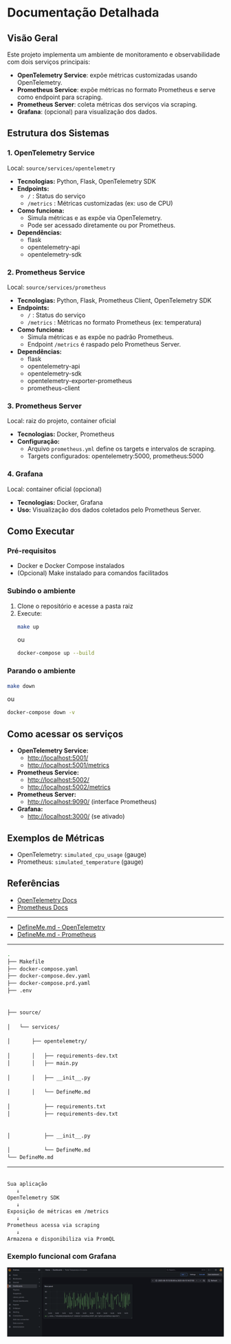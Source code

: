 # Documentação Detalhada

## Visão Geral

Este projeto implementa um ambiente de monitoramento e observabilidade com dois serviços principais:

- **OpenTelemetry Service**: expõe métricas customizadas usando OpenTelemetry.
- **Prometheus Service**: expõe métricas no formato Prometheus e serve como endpoint para scraping.
- **Prometheus Server**: coleta métricas dos serviços via scraping.
- **Grafana**: (opcional) para visualização dos dados.

## Estrutura dos Sistemas

### 1. OpenTelemetry Service
Local: `source/services/opentelemetry`

- **Tecnologias:** Python, Flask, OpenTelemetry SDK
- **Endpoints:**
   - `/` : Status do serviço
   - `/metrics` : Métricas customizadas (ex: uso de CPU)
- **Como funciona:**
   - Simula métricas e as expõe via OpenTelemetry.
   - Pode ser acessado diretamente ou por Prometheus.
- **Dependências:**
   - flask
   - opentelemetry-api
   - opentelemetry-sdk

### 2. Prometheus Service
Local: `source/services/prometheus`

- **Tecnologias:** Python, Flask, Prometheus Client, OpenTelemetry SDK
- **Endpoints:**
   - `/` : Status do serviço
   - `/metrics` : Métricas no formato Prometheus (ex: temperatura)
- **Como funciona:**
   - Simula métricas e as expõe no padrão Prometheus.
   - Endpoint `/metrics` é raspado pelo Prometheus Server.
- **Dependências:**
   - flask
   - opentelemetry-api
   - opentelemetry-sdk
   - opentelemetry-exporter-prometheus
   - prometheus-client

### 3. Prometheus Server
Local: raiz do projeto, container oficial

- **Tecnologias:** Docker, Prometheus
- **Configuração:**
   - Arquivo `prometheus.yml` define os targets e intervalos de scraping.
   - Targets configurados: opentelemetry:5000, prometheus:5000

### 4. Grafana
Local: container oficial (opcional)

- **Tecnologias:** Docker, Grafana
- **Uso:** Visualização dos dados coletados pelo Prometheus Server.

## Como Executar

### Pré-requisitos
- Docker e Docker Compose instalados
- (Opcional) Make instalado para comandos facilitados

### Subindo o ambiente

1. Clone o repositório e acesse a pasta raiz
2. Execute:
   ```bash
   make up
   ```
   ou
   ```bash
   docker-compose up --build
   ```

### Parando o ambiente
```bash
make down
```
ou
```bash
docker-compose down -v
```

## Como acessar os serviços

- **OpenTelemetry Service:**
   - [http://localhost:5001/](http://localhost:5001/)
   - [http://localhost:5001/metrics](http://localhost:5001/metrics)
- **Prometheus Service:**
   - [http://localhost:5002/](http://localhost:5002/)
   - [http://localhost:5002/metrics](http://localhost:5002/metrics)
- **Prometheus Server:**
   - [http://localhost:9090/](http://localhost:9090/) (interface Prometheus)
- **Grafana:**
   - [http://localhost:3000/](http://localhost:3000/) (se ativado)

## Exemplos de Métricas

- OpenTelemetry: `simulated_cpu_usage` (gauge)
- Prometheus: `simulated_temperature` (gauge)

## Referências

- [OpenTelemetry Docs](https://opentelemetry.io/)
- [Prometheus Docs](https://prometheus.io/docs/)

---

- [DefineMe.md - OpenTelemetry](source/services/opentelemetry/DefineMe.md)
- [DefineMe.md - Prometheus](source/services/prometheus/DefineMe.md)

---
```bash
.
├── Makefile
├── docker-compose.yaml
├── docker-compose.dev.yaml
├── docker-compose.prd.yaml
├── .env


├── source/

│   └── services/

│       ├── opentelemetry/

│       │   ├── requirements-dev.txt
│       │   ├── main.py

│       │   ├── __init__.py

│       │   └── DefineMe.md

│           ├── requirements.txt
│           ├── requirements-dev.txt


│           ├── __init__.py

│           └── DefineMe.md
└── DefineMe.md
```

---

```text

Sua aplicação
   ↓
OpenTelemetry SDK
   ↓
Exposição de métricas em /metrics
   ↓
Prometheus acessa via scraping
   ↓
Armazena e disponibiliza via PromQL
```
### Exemplo funcional com Grafana

![alt text](image.png)